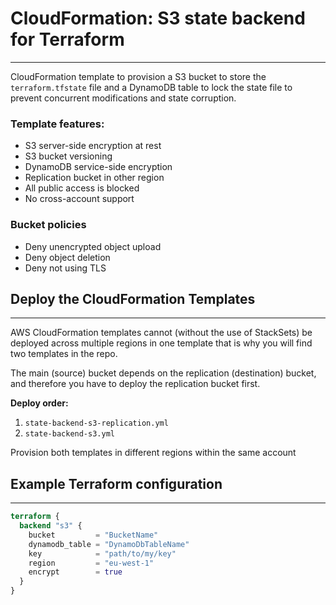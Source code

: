 # CloudFormation: S3 state backend for Terraform

---

CloudFormation template to provision a S3 bucket to store the `terraform.tfstate` file
and a DynamoDB table to lock the state file to prevent concurrent modifications and state corruption.

### Template features:

- S3 server-side encryption at rest
- S3 bucket versioning
- DynamoDB service-side encryption
- Replication bucket in other region
- All public access is blocked
- No cross-account support

### Bucket policies

- Deny unencrypted object upload
- Deny object deletion
- Deny not using TLS

## Deploy the CloudFormation Templates

---

AWS CloudFormation templates cannot (without the use of StackSets) be deployed across multiple regions in one template
that is why you will find two templates in the repo.

The main (source) bucket depends on the replication (destination) bucket, and therefore you have to deploy the
replication bucket first.

**Deploy order:**

1. `state-backend-s3-replication.yml`
2. `state-backend-s3.yml`

Provision both templates in different regions within the same account

## Example Terraform configuration

---

```terraform
terraform {
  backend "s3" {
    bucket         = "BucketName"
    dynamodb_table = "DynamoDbTableName"
    key            = "path/to/my/key"
    region         = "eu-west-1"
    encrypt        = true
  }
}
```

